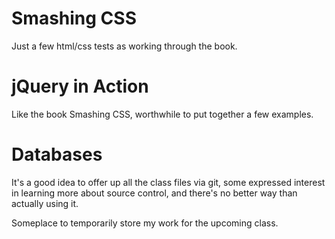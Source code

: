 # Smashing CSS

Just a few html/css tests as working through the book.

# jQuery in Action

Like the book Smashing CSS, worthwhile to put together a few examples.

# Databases

It's a good idea to offer up all the class files via git, some expressed interest in learning more about source control, and there's no better way than actually using it.

Someplace to temporarily store my work for the upcoming class.
